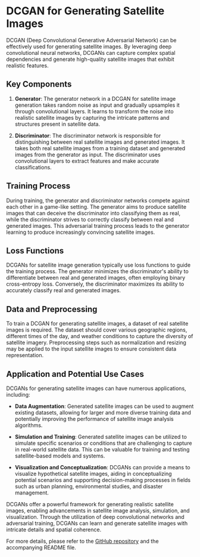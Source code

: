 # DCGAN for Generating Satellite Images

DCGAN (Deep Convolutional Generative Adversarial Network) can be effectively used for generating satellite images. By leveraging deep convolutional neural networks, DCGANs can capture complex spatial dependencies and generate high-quality satellite images that exhibit realistic features.

## Key Components

1. **Generator**: The generator network in a DCGAN for satellite image generation takes random noise as input and gradually upsamples it through convolutional layers. It learns to transform the noise into realistic satellite images by capturing the intricate patterns and structures present in satellite data.

2. **Discriminator**: The discriminator network is responsible for distinguishing between real satellite images and generated images. It takes both real satellite images from a training dataset and generated images from the generator as input. The discriminator uses convolutional layers to extract features and make accurate classifications.

## Training Process

During training, the generator and discriminator networks compete against each other in a game-like setting. The generator aims to produce satellite images that can deceive the discriminator into classifying them as real, while the discriminator strives to correctly classify between real and generated images. This adversarial training process leads to the generator learning to produce increasingly convincing satellite images.

## Loss Functions

DCGANs for satellite image generation typically use loss functions to guide the training process. The generator minimizes the discriminator's ability to differentiate between real and generated images, often employing binary cross-entropy loss. Conversely, the discriminator maximizes its ability to accurately classify real and generated images.

## Data and Preprocessing

To train a DCGAN for generating satellite images, a dataset of real satellite images is required. The dataset should cover various geographic regions, different times of the day, and weather conditions to capture the diversity of satellite imagery. Preprocessing steps such as normalization and resizing may be applied to the input satellite images to ensure consistent data representation.

## Application and Potential Use Cases

DCGANs for generating satellite images can have numerous applications, including:

- **Data Augmentation**: Generated satellite images can be used to augment existing datasets, allowing for larger and more diverse training data and potentially improving the performance of satellite image analysis algorithms.

- **Simulation and Training**: Generated satellite images can be utilized to simulate specific scenarios or conditions that are challenging to capture in real-world satellite data. This can be valuable for training and testing satellite-based models and systems.

- **Visualization and Conceptualization**: DCGANs can provide a means to visualize hypothetical satellite images, aiding in conceptualizing potential scenarios and supporting decision-making processes in fields such as urban planning, environmental studies, and disaster management.

DCGANs offer a powerful framework for generating realistic satellite images, enabling advancements in satellite image analysis, simulation, and visualization. Through the utilization of deep convolutional networks and adversarial training, DCGANs can learn and generate satellite images with intricate details and spatial coherence.

For more details, please refer to the [GitHub repository](https://github.com/username/repository) and the accompanying README file.

